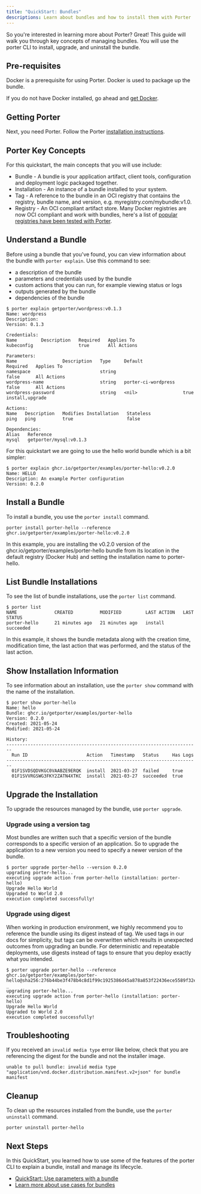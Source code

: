 ```yaml
---
title: "QuickStart: Bundles"
descriptions: Learn about bundles and how to install them with Porter
---
```


So you're interested in learning more about Porter? Great! This guide will walk you through key concepts of managing bundles. You will use the porter CLI to install, upgrade, and uninstall the bundle.

## Pre-requisites

Docker is a prerequisite for using Porter. Docker is used to package up the bundle.

If you do not have Docker installed, go ahead and [get Docker](https://docs.docker.com/get-docker/).

## Getting Porter

Next, you need Porter. Follow the Porter [installation instructions](/install/).

## Porter Key Concepts

For this quickstart, the main concepts that you will use include:

- Bundle - A bundle is your application artifact, client tools, configuration and deployment logic packaged together.
- Installation - An instance of a bundle installed to your system.
- Tag - A reference to the bundle in an OCI registry that contains the registry, bundle name, and version, e.g. myregistry.com/mybundle:v1.0.
- Registry - An OCI compliant artifact store.
  Many Docker registries are now OCI compliant and work with bundles, here's a list of [popular registries have been tested with Porter](/references/compatible-registries).

## Understand a Bundle

Before using a bundle that you've found, you can view information about the bundle with `porter explain`.
Use this command to see:

- a description of the bundle
- parameters and credentials used by the bundle
- custom actions that you can run, for example viewing status or logs
- outputs generated by the bundle
- dependencies of the bundle

```console
$ porter explain getporter/wordpress:v0.1.3
Name: wordpress
Description:
Version: 0.1.3

Credentials:
Name         Description   Required   Applies To
kubeconfig                 true       All Actions

Parameters:
Name                 Description   Type     Default               Required   Applies To
namespace                          string                         false      All Actions
wordpress-name                     string   porter-ci-wordpress   false      All Actions
wordpress-password                 string   <nil>                 true       install,upgrade

Actions:
Name   Description   Modifies Installation   Stateless
ping   ping          true                    false

Dependencies:
Alias   Reference
mysql   getporter/mysql:v0.1.3
```

For this quickstart we are going to use the hello world bundle which is a bit simpler:

```console
$ porter explain ghcr.io/getporter/examples/porter-hello:v0.2.0
Name: HELLO
Description: An example Porter configuration
Version: 0.2.0
```

## Install a Bundle

To install a bundle, you use the `porter install` command.

```
porter install porter-hello --reference ghcr.io/getporter/examples/porter-hello:v0.2.0
```

In this example, you are installing the v0.2.0 version of the ghcr.io/getporter/examples/porter-hello bundle from its location in the default registry (Docker Hub) and setting the installation name to porter-hello.

## List Bundle Installations

To see the list of bundle installations, use the `porter list` command.

```console
$ porter list
NAME              CREATED          MODIFIED         LAST ACTION   LAST STATUS
porter-hello      21 minutes ago   21 minutes ago   install       succeeded
```

In this example, it shows the bundle metadata along with the creation time, modification time, the last action that was performed, and the status of the last action.

## Show Installation Information

To see information about an installation, use the `porter show` command with the name of the installation.

```console
$ porter show porter-hello
Name: hello
Bundle: ghcr.io/getporter/examples/porter-hello
Version: 0.2.0
Created: 2021-05-24
Modified: 2021-05-24

History:
------------------------------------------------------------------------
  Run ID                      Action   Timestamp   Status     Has Logs
------------------------------------------------------------------------
  01F1SVDSQDVKGC0VAABZE9ERQK  install  2021-03-27  failed     true
  01F1SVVRGSWG3FKY2ZATN4XTKC  install  2021-03-27  succeeded  true
```

## Upgrade the Installation

To upgrade the resources managed by the bundle, use `porter upgrade`.

### Upgrade using a version tag

Most bundles are written such that a specific version of the bundle corresponds to a specific version of an application.
So to upgrade the application to a new version you need to specify a newer version of the bundle.

```console
$ porter upgrade porter-hello --version 0.2.0
upgrading porter-hello...
executing upgrade action from porter-hello (installation: porter-hello)
Upgrade Hello World
Upgraded to World 2.0
execution completed successfully!
```

### Upgrade using digest

When working in production environment, we highly recommend you to reference the bundle using its digest instead of tag. We used tags in our docs for simplicity, but tags can be overwritten which results in unexpected outcomes from upgrading an bundle.
For deterministic and repeatable deployments, use digests instead of tags to ensure that you deploy exactly what you intended.

```console
$ porter upgrade porter-hello --reference ghcr.io/getporter/examples/porter-hello@sha256:276b44be3f478b4c8d1f99c1925386d45a878a853f22436ece5589f32e9df384
_
upgrading porter-hello...
executing upgrade action from porter-hello (installation: porter-hello)
Upgrade Hello World
Upgraded to World 2.0
execution completed successfully!
```

## Troubleshooting

If you received an `invalid media type` error like below, check that you are referencing the digest for the bundle and not the installer image.

```plain
unable to pull bundle: invalid media type "application/vnd.docker.distribution.manifest.v2+json" for bundle manifest
```

## Cleanup

To clean up the resources installed from the bundle, use the `porter uninstall` command.

```
porter uninstall porter-hello
```

## Next Steps

In this QuickStart, you learned how to use some of the features of the porter CLI to explain a bundle, install and manage its lifecycle.

- [QuickStart: Use parameters with a bundle](/quickstart/parameters/)
- [Learn more about use cases for bundles](/learning/#the-devil-is-in-the-deployments-bundle-use-cases)
